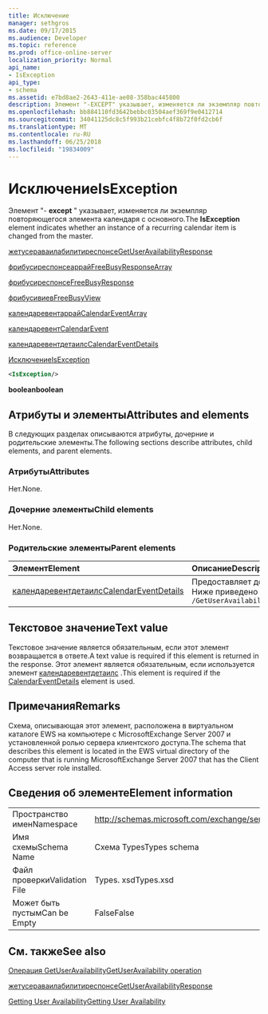 ```yaml
---
title: Исключение
manager: sethgros
ms.date: 09/17/2015
ms.audience: Developer
ms.topic: reference
ms.prod: office-online-server
localization_priority: Normal
api_name:
- IsException
api_type:
- schema
ms.assetid: e7bd8ae2-2643-411e-ae08-358bac445800
description: Элемент "-EXCEPT" указывает, изменяется ли экземпляр повторяющегося элемента календаря с основного.
ms.openlocfilehash: bb884110fd3642bebbc03504aef369f9e0412714
ms.sourcegitcommit: 34041125dc8c5f993b21cebfc4f8b72f0fd2cb6f
ms.translationtype: MT
ms.contentlocale: ru-RU
ms.lasthandoff: 06/25/2018
ms.locfileid: "19834009"
---
```

# <a name="isexception"></a><span data-ttu-id="eec42-103">Исключение</span><span class="sxs-lookup"><span data-stu-id="eec42-103">IsException</span></span>

<span data-ttu-id="eec42-104">Элемент "- **except** " указывает, изменяется ли экземпляр повторяющегося элемента календаря с основного.</span><span class="sxs-lookup"><span data-stu-id="eec42-104">The **IsException** element indicates whether an instance of a recurring calendar item is changed from the master.</span></span> 
  
[<span data-ttu-id="eec42-105">жетусераваилабилитиреспонсе</span><span class="sxs-lookup"><span data-stu-id="eec42-105">GetUserAvailabilityResponse</span></span>](getuseravailabilityresponse.md)
  
[<span data-ttu-id="eec42-106">фрибусиреспонсеаррай</span><span class="sxs-lookup"><span data-stu-id="eec42-106">FreeBusyResponseArray</span></span>](freebusyresponsearray.md)
  
[<span data-ttu-id="eec42-107">фрибусиреспонсе</span><span class="sxs-lookup"><span data-stu-id="eec42-107">FreeBusyResponse</span></span>](freebusyresponse.md)
  
[<span data-ttu-id="eec42-108">фрибусивиев</span><span class="sxs-lookup"><span data-stu-id="eec42-108">FreeBusyView</span></span>](freebusyview.md)
  
[<span data-ttu-id="eec42-109">календаревентаррай</span><span class="sxs-lookup"><span data-stu-id="eec42-109">CalendarEventArray</span></span>](calendareventarray.md)
  
[<span data-ttu-id="eec42-110">календаревент</span><span class="sxs-lookup"><span data-stu-id="eec42-110">CalendarEvent</span></span>](calendarevent.md)
  
[<span data-ttu-id="eec42-111">календаревентдетаилс</span><span class="sxs-lookup"><span data-stu-id="eec42-111">CalendarEventDetails</span></span>](calendareventdetails.md)
  
[<span data-ttu-id="eec42-112">Исключение</span><span class="sxs-lookup"><span data-stu-id="eec42-112">IsException</span></span>](isexception.md)
  
```xml
<IsException/>
```

 <span data-ttu-id="eec42-113">**boolean**</span><span class="sxs-lookup"><span data-stu-id="eec42-113">**boolean**</span></span>
## <a name="attributes-and-elements"></a><span data-ttu-id="eec42-114">Атрибуты и элементы</span><span class="sxs-lookup"><span data-stu-id="eec42-114">Attributes and elements</span></span>

<span data-ttu-id="eec42-115">В следующих разделах описываются атрибуты, дочерние и родительские элементы.</span><span class="sxs-lookup"><span data-stu-id="eec42-115">The following sections describe attributes, child elements, and parent elements.</span></span>
  
### <a name="attributes"></a><span data-ttu-id="eec42-116">Атрибуты</span><span class="sxs-lookup"><span data-stu-id="eec42-116">Attributes</span></span>

<span data-ttu-id="eec42-117">Нет.</span><span class="sxs-lookup"><span data-stu-id="eec42-117">None.</span></span>
  
### <a name="child-elements"></a><span data-ttu-id="eec42-118">Дочерние элементы</span><span class="sxs-lookup"><span data-stu-id="eec42-118">Child elements</span></span>

<span data-ttu-id="eec42-119">Нет.</span><span class="sxs-lookup"><span data-stu-id="eec42-119">None.</span></span>
  
### <a name="parent-elements"></a><span data-ttu-id="eec42-120">Родительские элементы</span><span class="sxs-lookup"><span data-stu-id="eec42-120">Parent elements</span></span>

|<span data-ttu-id="eec42-121">**Элемент**</span><span class="sxs-lookup"><span data-stu-id="eec42-121">**Element**</span></span>|<span data-ttu-id="eec42-122">**Описание**</span><span class="sxs-lookup"><span data-stu-id="eec42-122">**Description**</span></span>|
|:-----|:-----|
|[<span data-ttu-id="eec42-123">календаревентдетаилс</span><span class="sxs-lookup"><span data-stu-id="eec42-123">CalendarEventDetails</span></span>](calendareventdetails.md) <br/> |<span data-ttu-id="eec42-124">Предоставляет дополнительные сведения о событии календаря.</span><span class="sxs-lookup"><span data-stu-id="eec42-124">Provides additional information about a calendar event.</span></span>  <br/> <span data-ttu-id="eec42-125">Ниже приведено выражение XPath 2,0 для этого элемента:</span><span class="sxs-lookup"><span data-stu-id="eec42-125">The following is the XPath 2.0 expression to this element:</span></span>  <br/>  `/GetUserAvailabilityResponse/FreeBusyResponseArray/FreeBusyResponse/FreeBusyView/CalendarEventArray/CalendarEvent[i]/CalendarEventDetails` <br/> |
   
## <a name="text-value"></a><span data-ttu-id="eec42-126">Текстовое значение</span><span class="sxs-lookup"><span data-stu-id="eec42-126">Text value</span></span>

<span data-ttu-id="eec42-127">Текстовое значение является обязательным, если этот элемент возвращается в ответе.</span><span class="sxs-lookup"><span data-stu-id="eec42-127">A text value is required if this element is returned in the response.</span></span> <span data-ttu-id="eec42-128">Этот элемент является обязательным, если используется элемент [календаревентдетаилс](calendareventdetails.md) .</span><span class="sxs-lookup"><span data-stu-id="eec42-128">This element is required if the [CalendarEventDetails](calendareventdetails.md) element is used.</span></span> 
  
## <a name="remarks"></a><span data-ttu-id="eec42-129">Примечания</span><span class="sxs-lookup"><span data-stu-id="eec42-129">Remarks</span></span>

<span data-ttu-id="eec42-130">Схема, описывающая этот элемент, расположена в виртуальном каталоге EWS на компьютере с MicrosoftExchange Server 2007 и установленной ролью сервера клиентского доступа.</span><span class="sxs-lookup"><span data-stu-id="eec42-130">The schema that describes this element is located in the EWS virtual directory of the computer that is running MicrosoftExchange Server 2007 that has the Client Access server role installed.</span></span>
  
## <a name="element-information"></a><span data-ttu-id="eec42-131">Сведения об элементе</span><span class="sxs-lookup"><span data-stu-id="eec42-131">Element information</span></span>

|||
|:-----|:-----|
|<span data-ttu-id="eec42-132">Пространство имен</span><span class="sxs-lookup"><span data-stu-id="eec42-132">Namespace</span></span>  <br/> |http://schemas.microsoft.com/exchange/services/2006/types  <br/> |
|<span data-ttu-id="eec42-133">Имя схемы</span><span class="sxs-lookup"><span data-stu-id="eec42-133">Schema Name</span></span>  <br/> |<span data-ttu-id="eec42-134">Схема Types</span><span class="sxs-lookup"><span data-stu-id="eec42-134">Types schema</span></span>  <br/> |
|<span data-ttu-id="eec42-135">Файл проверки</span><span class="sxs-lookup"><span data-stu-id="eec42-135">Validation File</span></span>  <br/> |<span data-ttu-id="eec42-136">Types. xsd</span><span class="sxs-lookup"><span data-stu-id="eec42-136">Types.xsd</span></span>  <br/> |
|<span data-ttu-id="eec42-137">Может быть пустым</span><span class="sxs-lookup"><span data-stu-id="eec42-137">Can be Empty</span></span>  <br/> |<span data-ttu-id="eec42-138">False</span><span class="sxs-lookup"><span data-stu-id="eec42-138">False</span></span>  <br/> |
   
## <a name="see-also"></a><span data-ttu-id="eec42-139">См. также</span><span class="sxs-lookup"><span data-stu-id="eec42-139">See also</span></span>



[<span data-ttu-id="eec42-140">Операция GetUserAvailability</span><span class="sxs-lookup"><span data-stu-id="eec42-140">GetUserAvailability operation</span></span>](getuseravailability-operation.md)
  
[<span data-ttu-id="eec42-141">жетусераваилабилитиреспонсе</span><span class="sxs-lookup"><span data-stu-id="eec42-141">GetUserAvailabilityResponse</span></span>](getuseravailabilityresponse.md)


[<span data-ttu-id="eec42-142">Getting User Availability</span><span class="sxs-lookup"><span data-stu-id="eec42-142">Getting User Availability</span></span>](http://msdn.microsoft.com/library/d4133fcb-9b0f-4e6b-aadf-a389da83516a%28Office.15%29.aspx)

